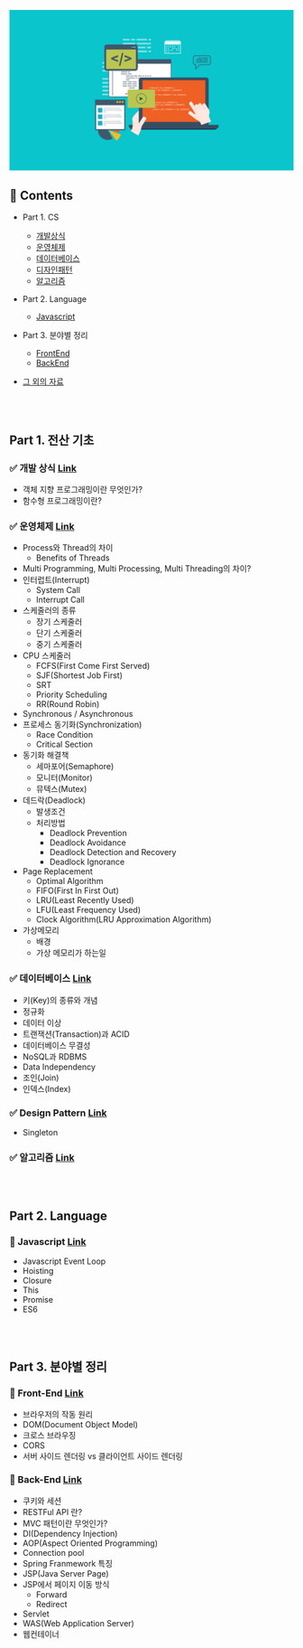 ![MainIMG](./assets/images/developer.png)

## 📝 Contents

- Part 1. CS
  - [개발상식](./CS/README.md)
  - [운영체제](./OS/README.md)
  - [데이터베이스](./Database/README.md)
  - [디자인패턴](./DesignPattern/README.md)
  - [알고리즘](./Algorithm/README.md)

- Part 2. Language
  - [Javascript](./Javascript/README.md)

- Part 3. 분야별 정리
  - [FrontEnd](./FrontEnd/README.md)
  - [BackEnd](./BackEnd/README.md)

- [그 외의 자료](./Etc/README.md)

<br/><br/>

## Part 1. 전산 기초

### ✅ 개발 상식 [Link](./CS/README.md)
  - 객체 지향 프로그래밍이란 무엇인가?
  - 함수형 프로그래밍이란?

### ✅ 운영체제 [Link](./OS/README.md)
  - Process와 Thread의 차이
    - Benefits of Threads
  - Multi Programming, Multi Processing, Multi Threading의 차이?
  - 인터럽트(Interrupt)
    - System Call
    - Interrupt Call
  - 스케줄러의 종류
    - 장기 스케줄러
    - 단기 스케줄러
    - 중기 스케줄러
  - CPU 스케줄러
    - FCFS(First Come First Served)
    - SJF(Shortest Job First)
    - SRT
    - Priority Scheduling
    - RR(Round Robin)
  - Synchronous / Asynchronous
  - 프로세스 동기화(Synchronization)
    - Race Condition
    - Critical Section
  - 동기화 해결책
    - 세마포어(Semaphore)
    - 모니터(Monitor)
    - 뮤텍스(Mutex)
  - 데드락(Deadlock)
    - 발생조건
    - 처리방법
      - Deadlock Prevention
      - Deadlock Avoidance
      - Deadlock Detection and Recovery
      - Deadlock Ignorance
  - Page Replacement
    - Optimal Algorithm
    - FIFO(First In First Out)
    - LRU(Least Recently Used)
    - LFU(Least Frequency Used)
    - Clock Algorithm(LRU Approximation Algorithm)
  - 가상메모리
    - 배경
    - 가상 메모리가 하는일

### ✅ 데이터베이스 [Link](./Database/README.md)
  - 키(Key)의 종류와 개념
  - 정규화
  - 데이터 이상
  - 트랜잭션(Transaction)과 ACID
  - 데이터베이스 무결성
  - NoSQL과 RDBMS
  - Data Independency
  - 조인(Join)
  - 인덱스(Index)

### ✅ Design Pattern [Link](./DesignPattern/README.md)
  - Singleton

### ✅ 알고리즘 [Link](./Algorithm/README.md)

<br/><br/>

## Part 2. Language

### 💎 Javascript [Link](./Javascript/README.md)
  - Javascript Event Loop
  - Hoisting
  - Closure
  - This
  - Promise
  - ES6

<br/><br/>

## Part 3. 분야별 정리

### 🌈 Front-End [Link](./FrontEnd/README.md)
  - 브라우저의 작동 원리
  - DOM(Document Object Model)
  - 크로스 브라우징
  - CORS
  - 서버 사이드 렌더링 vs 클라이언트 사이드 렌더링

### 🌈 Back-End [Link](./BackEnd/README.md)
  - 쿠키와 세션
  - RESTFul API 란?
  - MVC 패턴이란 무엇인가?
  - DI(Dependency Injection)
  - AOP(Aspect Oriented Programming)
  - Connection pool
  - Spring Franmework 특징
  - JSP(Java Server Page)
  - JSP에서 페이지 이동 방식
    - Forward
    - Redirect
  - Servlet
  - WAS(Web Application Server)
  - 웹컨테이너